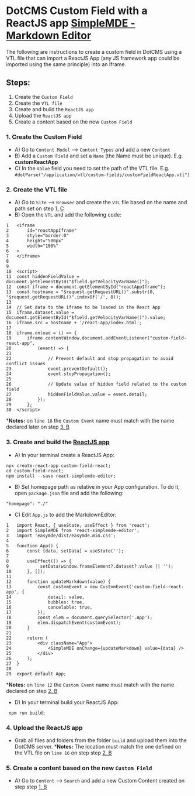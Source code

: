 # DotCMS Custom Field with a ReactJS app <a href="https://github.com/sparksuite/simplemde-markdown-editor" target="_blank">SimpleMDE - Markdown Editor</a>

The following are instructions to create a custom field in DotCMS using a VTL file that can import a ReactJS App (any JS framework app could be imported using the same principle) into an Iframe.

## Steps:

1. Create the `Custom Field`
2. Create the `VTL file`
3. Create and build the `ReactJS app`
4. Upload the `ReactJS app`
5. Create a content based on the new `Custom Field`

### 1. Create the Custom Field
- A) Go to `Content Model` --> `Content Types` and add a new `Content`
- <a id="step1b"></a> B) Add a `Custom Field` and set a `Name` (the Name must be unique). E.g. **customReactApp**
- <a id="step1c"></a>C) In the `Value` field you need to set the path of the VTL file. E.g. 
`#dotParse("/application/vtl/custom-fields/customFieldReactApp.vtl")`

### 2. Create the VTL file
- A) Go to `Site` --> `Browser` and create the `VTL` file based on the name and path set on step [1. C](#step1c)
- <a id="step2b"></a>B) Open the `VTL` and add the following code:
```
1   <iframe
2       id="reactAppIframe"
3       style="border:0"
4       height="500px"
5       width="100%"
6   >
7   </iframe>
8
9  
10  <script>
11  const hiddenFieldValue = document.getElementById("$field.getVelocityVarName()");
12  const iframe = document.getElementById("reactAppIframe");
13  const hostname = "$request.getRequestURL()".substr(0, "$request.getRequestURL()".indexOf('/', 8));
13    
14  // Set data to the iframe to be loaded in the React App
15  iframe.dataset.value = document.getElementById("$field.getVelocityVarName()").value;
16  iframe.src = hostname + '/react-app/index.html';
17
18  iframe.onload = () => {
19      iframe.contentWindow.document.addEventListener("custom-field-react-app",
20          (event) => {
21                
22              // Prevent default and stop propagation to avoid conflict issues
23              event.preventDefault();
24              event.stopPropagation();
25                
26              // Update value of hidden field related to the custom field
27              hiddenFieldValue.value = event.detail;
28          });
29      };
30  </script>
```
***Notes:** on `line 18` the `Custom Event` name must match with the name declared later on step [3. B](#step3b)

### 3. Create and build the [ReactJS app](https://reactjs.org/)

- A) In your terminal create a ReactJS App:
```
npx create-react-app custom-field-react;
cd custom-field-react;
npm install --save react-simplemde-editor;
```
- <a id="step3b"></a>B) Set homepage path as relative in your App configuration. To do it, open `package.json` file and add the following:
```
"homepage": "./"
```
- C) Edit `App.js` to add the MarkdownEditor:
```
1   import React, { useState, useEffect } from 'react';
2   import SimpleMDE from 'react-simplemde-editor';
3   import 'easymde/dist/easymde.min.css';
4
5   function App() {
6       const [data, setData] = useState('');
7
8       useEffect(() => {
9            setData(window.frameElement?.dataset?.value || '');
10      }, []);
11
12      function updateMarkdown(value) {
13          const customEvent = new CustomEvent('custom-field-react-app', {
14              detail: value,
15              bubbles: true,
16              cancelable: true,
17          });
18          const elem = document.querySelector('.App');
19          elem.dispatchEvent(customEvent);
20      }
21
22      return (
23          <div className="App">
24              <SimpleMDE onChange={updateMarkdown} value={data} />
25          </div>
26      );
27  }
28
29  export default App;

```
***Notes:** on `line 12` the `Custom Event` name must match with the name declared on step [2. B](#step2b)

- D) In your terminal build your ReactJS App:
```
 npm run build;
```

### 4. Upload the ReactJS app
- Grab all files and folders from the folder `build` and upload them into the DotCMS server.
***Notes:** The location must match the one defined on the VTL file on `line 16` on step step [2. B](#step2b)

### 5. Create a content based on the new `Custom Field`
- A) Go to `Content` --> `Search` and add a new Custom Content created on step step [1. B](#step1b)
